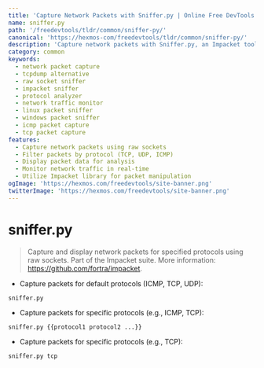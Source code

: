 ```yaml
---
title: 'Capture Network Packets with Sniffer.py | Online Free DevTools by Hexmos'
name: sniffer.py
path: '/freedevtools/tldr/common/sniffer-py/'
canonical: 'https://hexmos-com/freedevtools/tldr/common/sniffer-py/'
description: 'Capture network packets with Sniffer.py, an Impacket tool. Analyze TCP/IP traffic and monitor network activity effectively. Free online tool, no registration required.'
category: common
keywords:
  - network packet capture
  - tcpdump alternative
  - raw socket sniffer
  - impacket sniffer
  - protocol analyzer
  - network traffic monitor
  - linux packet sniffer
  - windows packet sniffer
  - icmp packet capture
  - tcp packet capture
features:
  - Capture network packets using raw sockets
  - Filter packets by protocol (TCP, UDP, ICMP)
  - Display packet data for analysis
  - Monitor network traffic in real-time
  - Utilize Impacket library for packet manipulation
ogImage: 'https://hexmos.com/freedevtools/site-banner.png'
twitterImage: 'https://hexmos.com/freedevtools/site-banner.png'
---
```


# sniffer.py

> Capture and display network packets for specified protocols using raw sockets.
> Part of the Impacket suite.
> More information: <https://github.com/fortra/impacket>.

- Capture packets for default protocols (ICMP, TCP, UDP):

`sniffer.py`

- Capture packets for specific protocols (e.g., ICMP, TCP):

`sniffer.py {{protocol1 protocol2 ...}}`

- Capture packets for specific protocols (e.g., TCP):

`sniffer.py tcp`
